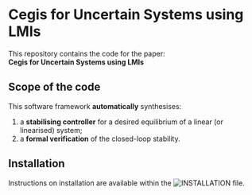 # Cegis for Uncertain Systems using LMIs
This repository contains the code for the paper:  
**Cegis for Uncertain Systems using LMIs**

  
## Scope of the code
This software framework **automatically** synthesises:  
1. a **stabilising controller** for a desired equilibrium of a linear (or linearised) system;  
2. a **formal verification** of the closed-loop stability.
  
  
## Installation  
Instructions on installation are available within the ![INSTALLATION](./documentation/INSTALLATION.md/) file.    
    



